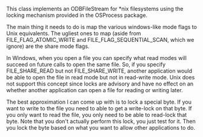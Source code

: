 This class implements an ODBFileStream for *nix filesystems using the locking mechanism provided in the OSProcess package.

The main thing it needs to do is map the various windows-like mode flags to Unix equivalents.  The ugliest ones to map (aside from FILE_FLAG_ATOMIC_WRITE and FILE_FLAG_SEQUENTIAL_SCAN, which we ignore) are the share mode flags.

In Windows, when you open a file you can specify what read modes will succeed on future calls to open the same file.  So, if you specify FILE_SHARE_READ but not FILE_SHARE_WRITE, another application would be able to open the file in read mode but not in read-write mode. Unix does not support this concept since locks are advisory and have no effect on an whether another application can open a file for reading or writing later.
	
The best approximation I can come up with is to lock a special byte.  If you want to write to the file you need to able to get a write-lock on that byte.  If you only want to read the file, you only need to be able to read-lock that byte.  Note that you don't actually perform this lock, you just test for it.  Then you lock the byte based on what you want to allow other applications to do.